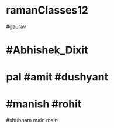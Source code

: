 # ramanClasses12
#gaurav

#Abhishek_Dixit
=======
pal
#amit
#dushyant
=======
#manish
#rohit
=======
#shubham
main
main
